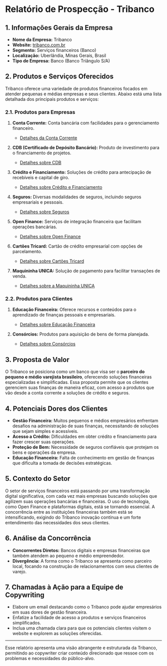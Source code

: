 # Relatório de Prospecção - Tribanco

## 1. Informações Gerais da Empresa
- **Nome da Empresa:** Tribanco
- **Website:** [tribanco.com.br](https://www.tribanco.com.br)
- **Segmento:** Serviços financeiros (Banco)
- **Localização:** Uberlândia, Minas Gerais, Brasil
- **Tipo de Empresa:** Banco (Banco Triângulo S/A)

## 2. Produtos e Serviços Oferecidos
Tribanco oferece uma variedade de produtos financeiros focados em atender pequenas e médias empresas e seus clientes. Abaixo está uma lista detalhada dos principais produtos e serviços:

### 2.1. Produtos para Empresas
1. **Conta Corrente:** Conta bancária com facilidades para o gerenciamento financeiro.
   - [Detalhes da Conta Corrente](https://www.tribanco.com.br/empresa/conta-corrente/)
   
2. **CDB (Certificado de Depósito Bancário):** Produto de investimento para o financiamento de projetos.
   - [Detalhes sobre CDB](https://www.tribanco.com.br/empresa/cdb)

3. **Crédito e Financiamento:** Soluções de crédito para antecipação de recebíveis e capital de giro.
   - [Detalhes sobre Crédito e Financiamento](https://www.tribanco.com.br/empresa/credito-financiamento/)

4. **Seguros:** Diversas modalidades de seguros, incluindo seguros empresariais e pessoais.
   - [Detalhes sobre Seguros](https://www.tribanco.com.br/empresa/seguros/)

5. **Open Finance:** Serviços de integração financeira que facilitam operações bancárias.
   - [Detalhes sobre Open Finance](https://www.tribanco.com.br/open-finance/)

6. **Cartões Tricard:** Cartão de crédito empresarial com opções de parcelamento.
   - [Detalhes sobre Cartões Tricard](https://www.tribanco.com.br/cartoes)

7. **Maquininha UNICA:** Solução de pagamento para facilitar transações de venda.
   - [Detalhes sobre a Maquininha UNICA](https://www.tribanco.com.br/empresa/maquininha-unica/)

### 2.2. Produtos para Clientes
1. **Educação Financeira:** Oferece recursos e conteúdos para o aprendizado de finanças pessoais e empresariais.
   - [Detalhes sobre Educação Financeira](https://www.tribanco.com.br/educacao-financeira/)

2. **Consórcios:** Produtos para aquisição de bens de forma planejada.
   - [Detalhes sobre Consórcios](https://www.tribanco.com.br/empresa/consorcio)

## 3. Proposta de Valor
O Tribanco se posiciona como um banco que visa ser o **parceiro do pequeno e médio varejista brasileiro**, oferecendo soluções financeiras especializadas e simplificadas. Essa proposta permite que os clientes gerenciem suas finanças de maneira eficaz, com acesso a produtos que vão desde a conta corrente a soluções de crédito e seguros.

## 4. Potenciais Dores dos Clientes
- **Gestão Financeira:** Muitos pequenos e médios empresários enfrentam desafios na administração de suas finanças, necessitando de soluções que sejam simples e acessíveis.
- **Acesso a Crédito:** Dificuldades em obter crédito e financiamento para fazer crescer suas operações.
- **Proteção de Bem:** Necessidade de seguros confiáveis que protejam os bens e operações da empresa.
- **Educação Financeira:** Falta de conhecimento em gestão de finanças que dificulta a tomada de decisões estratégicas.

## 5. Contexto do Setor
O setor de serviços financeiros está passando por uma transformação digital significativa, com cada vez mais empresas buscando soluções que agilizem suas operações bancárias e financeiras. O uso de tecnologia, como Open Finance e plataformas digitais, está se tornando essencial. A concorrência entre as instituições financeiras também está se intensificando, exigindo do Tribanco inovação contínua e um forte entendimento das necessidades dos seus clientes.

## 6. Análise da Concorrência
- **Concorrentes Diretos:** Bancos digitais e empresas financeiras que também atendem ao pequeno e médio empreendedor.
- **Divergência:** A forma como o Tribanco se apresenta como parceiro local, focando na construção de relacionamentos com seus clientes de varejo.

## 7. Chamadas à Ação para a Equipe de Copywriting
- Elabore um email destacando como o Tribanco pode ajudar empresários em suas dores de gestão financeira.
- Enfatize a facilidade de acesso a produtos e serviços financeiros simplificados.
- Inclua uma chamada clara para que os potenciais clientes visitem o website e explorem as soluções oferecidas.

---

Esse relatório apresenta uma visão abrangente e estruturada da Tribanco, permitindo ao copywriter criar conteúdo direcionado que ressoe com os problemas e necessidades do público-alvo.